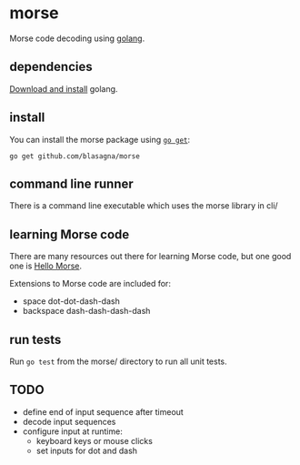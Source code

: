 # morse
Morse code decoding using [golang](https://golang.org/).

## dependencies
[Download and install](https://golang.org/dl/) golang.

## install
You can install the morse package using [`go get`](https://golang.org/cmd/go/#hdr-Download_and_install_packages_and_dependencies):
```golang
go get github.com/blasagna/morse
```

## command line runner
There is a command line executable which uses the morse library in cli/

## learning Morse code

There are many resources out there for learning Morse code, but one good one is [Hello Morse](https://experiments.withgoogle.com/collection/morse).

Extensions to Morse code are included for:
* space     dot-dot-dash-dash
* backspace dash-dash-dash-dash

## run tests
Run `go test` from the morse/ directory to run all unit tests.

## TODO
* define end of input sequence after timeout
* decode input sequences
* configure input at runtime:
  * keyboard keys or mouse clicks
  * set inputs for dot and dash

